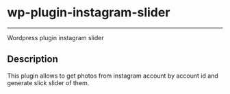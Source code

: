 # wp-plugin-instagram-slider

---

Wordpress plugin instagram slider

## Description

This plugin allows to get photos from instagram
account by account id and generate slick slider of them.